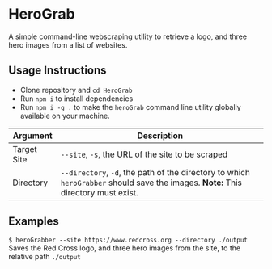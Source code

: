 # HeroGrab
A simple command-line webscraping utility to retrieve a logo, and three hero images from a list of websites.

## Usage Instructions
- Clone repository and `cd HeroGrab`
- Run `npm i` to install dependencies
- Run `npm i -g .` to make the `heroGrab` command line utility globally available on your machine.

| Argument      | Description |
| ------------- | ----------- |
| Target Site   | `--site`, `-s`, the URL of the site to be scraped |
| Directory     | `--directory`, `-d`, the path of the directory to which `heroGrabber` should save the images. **Note:** This directory must exist. |

## Examples
`$ heroGrabber --site https://www.redcross.org --directory ./output`
Saves the Red Cross logo, and three hero images from the site, to the relative path `./output`
